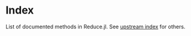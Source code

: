 # Index

List of documented methods in Reduce.jl. See [upstream index](http://www.reduce-algebra.com/manual/manualli4.html) for others.

```@index
```
